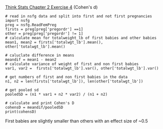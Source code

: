 [Think Stats Chapter 2 Exercise 4](http://greenteapress.com/thinkstats2/html/thinkstats2003.html#toc24) (Cohen's d)

```{python}
# read in nsfg data and split into first and not first pregnancies
import nsfg
preg = nsfg.ReadFemPreg
firsts = preg[preg['pregordr'] ==1]
other = preg[preg['pregordr'] != 1]
# calculate mean for totalweight_lb of first babies and other babies
mean1, mean2 = firsts['totalwgt_lb'].mean(), other['totalwgt_lb'].mean()

# caluclate difference in means
meandif = mean1 - mean2
# calculate variance of weight of first and non first babies
var1, var2 =  firsts['totalwgt_lb'].var(), other['totalwgt_lb'].var()

# get numbers of first and non first babies in the data
n1, n2 = len(firsts['totalwgt_lb']), len(other['totalwgt_lb'])

# get pooled sd
pooledSD = (n1 * var1 + n2 * var2) / (n1 + n2)

# calculate and print Cohen's D
cohensD = meandif/pooledSD
print(cohensD)
```

First babies are slightly smaller than others with an effect size of ~0.5